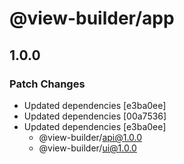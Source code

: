 # @view-builder/app

## 1.0.0

### Patch Changes

- Updated dependencies [e3ba0ee]
- Updated dependencies [00a7536]
- Updated dependencies [e3ba0ee]
  - @view-builder/api@1.0.0
  - @view-builder/ui@1.0.0

